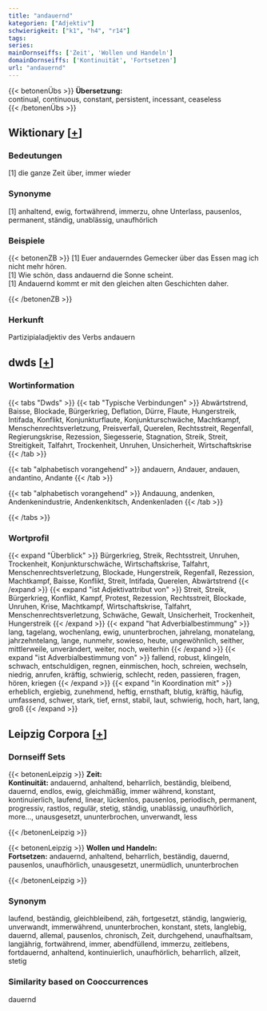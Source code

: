 ```yaml
---
title: "andauernd"
kategorien: ["Adjektiv"]
schwierigkeit: ["k1", "h4", "r14"]
tags:
series:
mainDornseiffs: ['Zeit', 'Wollen und Handeln']
domainDornseiffs: ['Kontinuität', 'Fortsetzen']
url: "andauernd"
---
```


{{< betonenÜbs >}}
**Übersetzung:**  
continual, continuous, constant, persistent, incessant, ceaseless  
{{< /betonenÜbs >}}

## Wiktionary [[+](https://de.wiktionary.org/wiki/andauernd)]

### Bedeutungen
[1] die ganze Zeit über, immer wieder  

### Synonyme
[1] anhaltend, ewig, fortwährend, immerzu, ohne Unterlass, pausenlos, permanent, ständig, unablässig, unaufhörlich  

### Beispiele
{{< betonenZB >}}
[1] Euer andauerndes Gemecker über das Essen mag ich nicht mehr hören.  
[1] Wie schön, dass andauernd die Sonne scheint.  
[1] Andauernd kommt er mit den gleichen alten Geschichten daher.  

{{< /betonenZB >}}
### Herkunft
Partizipialadjektiv des Verbs andauern  



## dwds [[+](https://www.dwds.de/wb/andauernd)]

### Wortinformation
{{< tabs "Dwds" >}}
{{< tab "Typische Verbindungen" >}}
Abwärtstrend, Baisse, Blockade, Bürgerkrieg, Deflation, Dürre, Flaute, Hungerstreik, Intifada, Konflikt, Konjunkturflaute, Konjunkturschwäche, Machtkampf, Menschenrechtsverletzung, Preisverfall, Querelen, Rechtsstreit, Regenfall, Regierungskrise, Rezession, Siegesserie, Stagnation, Streik, Streit, Streitigkeit, Talfahrt, Trockenheit, Unruhen, Unsicherheit, Wirtschaftskrise
{{< /tab >}}

{{< tab "alphabetisch vorangehend" >}}
andauern, Andauer, andauen, andantino, Andante
{{< /tab >}}

{{< tab "alphabetisch vorangehend" >}}
Andauung, andenken, Andenkenindustrie, Andenkenkitsch, Andenkenladen
{{< /tab >}}

{{< /tabs >}}

### Wortprofil
{{< expand "Überblick" >}} Bürgerkrieg, Streik, Rechtsstreit, Unruhen, Trockenheit, Konjunkturschwäche, Wirtschaftskrise, Talfahrt, Menschenrechtsverletzung, Blockade, Hungerstreik, Regenfall, Rezession, Machtkampf, Baisse, Konflikt, Streit, Intifada, Querelen, Abwärtstrend {{< /expand >}}
{{< expand "ist Adjektivattribut von" >}} Streit, Streik, Bürgerkrieg, Konflikt, Kampf, Protest, Rezession, Rechtsstreit, Blockade, Unruhen, Krise, Machtkampf, Wirtschaftskrise, Talfahrt, Menschenrechtsverletzung, Schwäche, Gewalt, Unsicherheit, Trockenheit, Hungerstreik {{< /expand >}}
{{< expand "hat Adverbialbestimmung" >}} lang, tagelang, wochenlang, ewig, ununterbrochen, jahrelang, monatelang, jahrzehntelang, lange, nunmehr, sowieso, heute, ungewöhnlich, seither, mittlerweile, unverändert, weiter, noch, weiterhin {{< /expand >}}
{{< expand "ist Adverbialbestimmung von" >}} fallend, robust, klingeln, schwach, entschuldigen, regnen, einmischen, hoch, schreien, wechseln, niedrig, anrufen, kräftig, schwierig, schlecht, reden, passieren, fragen, hören, kriegen {{< /expand >}}
{{< expand "in Koordination mit" >}} erheblich, ergiebig, zunehmend, heftig, ernsthaft, blutig, kräftig, häufig, umfassend, schwer, stark, tief, ernst, stabil, laut, schwierig, hoch, hart, lang, groß {{< /expand >}}

## Leipzig Corpora [[+](https://corpora.uni-leipzig.de/en/res?word=andauernd&corpusId=deu_newscrawl-public_2018)]

### Dornseiff Sets
{{< betonenLeipzig >}}
**Zeit:**  
**Kontinuität:** andauernd, anhaltend, beharrlich, beständig, bleibend, dauernd, endlos, ewig, gleichmäßig, immer während, konstant, kontinuierlich, laufend, linear, lückenlos, pausenlos, periodisch, permanent, progressiv, rastlos, regulär, stetig, ständig, unablässig, unaufhörlich, more..., unausgesetzt, ununterbrochen, unverwandt, less  

{{< /betonenLeipzig >}}


{{< betonenLeipzig >}}
**Wollen und Handeln:**  
**Fortsetzen:** andauernd, anhaltend, beharrlich, beständig, dauernd, pausenlos, unaufhörlich, unausgesetzt, unermüdlich, ununterbrochen  

{{< /betonenLeipzig >}}

### Synonym
laufend, beständig, gleichbleibend, zäh, fortgesetzt, ständig, langwierig, unverwandt, immerwährend, ununterbrochen, konstant, stets, langlebig, dauernd, allemal, pausenlos, chronisch, Zeit, durchgehend, unaufhaltsam, langjährig, fortwährend, immer, abendfüllend, immerzu, zeitlebens, fortdauernd, anhaltend, kontinuierlich, unaufhörlich, beharrlich, allzeit, stetig


### Similarity based on Cooccurrences
dauernd

